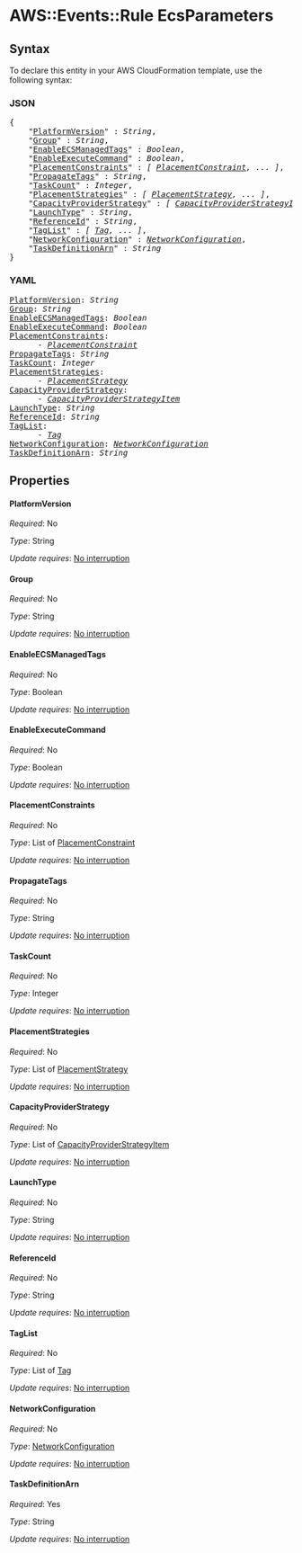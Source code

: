 # AWS::Events::Rule EcsParameters

## Syntax

To declare this entity in your AWS CloudFormation template, use the following syntax:

### JSON

<pre>
{
    "<a href="#platformversion" title="PlatformVersion">PlatformVersion</a>" : <i>String</i>,
    "<a href="#group" title="Group">Group</a>" : <i>String</i>,
    "<a href="#enableecsmanagedtags" title="EnableECSManagedTags">EnableECSManagedTags</a>" : <i>Boolean</i>,
    "<a href="#enableexecutecommand" title="EnableExecuteCommand">EnableExecuteCommand</a>" : <i>Boolean</i>,
    "<a href="#placementconstraints" title="PlacementConstraints">PlacementConstraints</a>" : <i>[ <a href="placementconstraint.md">PlacementConstraint</a>, ... ]</i>,
    "<a href="#propagatetags" title="PropagateTags">PropagateTags</a>" : <i>String</i>,
    "<a href="#taskcount" title="TaskCount">TaskCount</a>" : <i>Integer</i>,
    "<a href="#placementstrategies" title="PlacementStrategies">PlacementStrategies</a>" : <i>[ <a href="placementstrategy.md">PlacementStrategy</a>, ... ]</i>,
    "<a href="#capacityproviderstrategy" title="CapacityProviderStrategy">CapacityProviderStrategy</a>" : <i>[ <a href="capacityproviderstrategyitem.md">CapacityProviderStrategyItem</a>, ... ]</i>,
    "<a href="#launchtype" title="LaunchType">LaunchType</a>" : <i>String</i>,
    "<a href="#referenceid" title="ReferenceId">ReferenceId</a>" : <i>String</i>,
    "<a href="#taglist" title="TagList">TagList</a>" : <i>[ <a href="tag.md">Tag</a>, ... ]</i>,
    "<a href="#networkconfiguration" title="NetworkConfiguration">NetworkConfiguration</a>" : <i><a href="networkconfiguration.md">NetworkConfiguration</a></i>,
    "<a href="#taskdefinitionarn" title="TaskDefinitionArn">TaskDefinitionArn</a>" : <i>String</i>
}
</pre>

### YAML

<pre>
<a href="#platformversion" title="PlatformVersion">PlatformVersion</a>: <i>String</i>
<a href="#group" title="Group">Group</a>: <i>String</i>
<a href="#enableecsmanagedtags" title="EnableECSManagedTags">EnableECSManagedTags</a>: <i>Boolean</i>
<a href="#enableexecutecommand" title="EnableExecuteCommand">EnableExecuteCommand</a>: <i>Boolean</i>
<a href="#placementconstraints" title="PlacementConstraints">PlacementConstraints</a>: <i>
      - <a href="placementconstraint.md">PlacementConstraint</a></i>
<a href="#propagatetags" title="PropagateTags">PropagateTags</a>: <i>String</i>
<a href="#taskcount" title="TaskCount">TaskCount</a>: <i>Integer</i>
<a href="#placementstrategies" title="PlacementStrategies">PlacementStrategies</a>: <i>
      - <a href="placementstrategy.md">PlacementStrategy</a></i>
<a href="#capacityproviderstrategy" title="CapacityProviderStrategy">CapacityProviderStrategy</a>: <i>
      - <a href="capacityproviderstrategyitem.md">CapacityProviderStrategyItem</a></i>
<a href="#launchtype" title="LaunchType">LaunchType</a>: <i>String</i>
<a href="#referenceid" title="ReferenceId">ReferenceId</a>: <i>String</i>
<a href="#taglist" title="TagList">TagList</a>: <i>
      - <a href="tag.md">Tag</a></i>
<a href="#networkconfiguration" title="NetworkConfiguration">NetworkConfiguration</a>: <i><a href="networkconfiguration.md">NetworkConfiguration</a></i>
<a href="#taskdefinitionarn" title="TaskDefinitionArn">TaskDefinitionArn</a>: <i>String</i>
</pre>

## Properties

#### PlatformVersion

_Required_: No

_Type_: String

_Update requires_: [No interruption](https://docs.aws.amazon.com/AWSCloudFormation/latest/UserGuide/using-cfn-updating-stacks-update-behaviors.html#update-no-interrupt)

#### Group

_Required_: No

_Type_: String

_Update requires_: [No interruption](https://docs.aws.amazon.com/AWSCloudFormation/latest/UserGuide/using-cfn-updating-stacks-update-behaviors.html#update-no-interrupt)

#### EnableECSManagedTags

_Required_: No

_Type_: Boolean

_Update requires_: [No interruption](https://docs.aws.amazon.com/AWSCloudFormation/latest/UserGuide/using-cfn-updating-stacks-update-behaviors.html#update-no-interrupt)

#### EnableExecuteCommand

_Required_: No

_Type_: Boolean

_Update requires_: [No interruption](https://docs.aws.amazon.com/AWSCloudFormation/latest/UserGuide/using-cfn-updating-stacks-update-behaviors.html#update-no-interrupt)

#### PlacementConstraints

_Required_: No

_Type_: List of <a href="placementconstraint.md">PlacementConstraint</a>

_Update requires_: [No interruption](https://docs.aws.amazon.com/AWSCloudFormation/latest/UserGuide/using-cfn-updating-stacks-update-behaviors.html#update-no-interrupt)

#### PropagateTags

_Required_: No

_Type_: String

_Update requires_: [No interruption](https://docs.aws.amazon.com/AWSCloudFormation/latest/UserGuide/using-cfn-updating-stacks-update-behaviors.html#update-no-interrupt)

#### TaskCount

_Required_: No

_Type_: Integer

_Update requires_: [No interruption](https://docs.aws.amazon.com/AWSCloudFormation/latest/UserGuide/using-cfn-updating-stacks-update-behaviors.html#update-no-interrupt)

#### PlacementStrategies

_Required_: No

_Type_: List of <a href="placementstrategy.md">PlacementStrategy</a>

_Update requires_: [No interruption](https://docs.aws.amazon.com/AWSCloudFormation/latest/UserGuide/using-cfn-updating-stacks-update-behaviors.html#update-no-interrupt)

#### CapacityProviderStrategy

_Required_: No

_Type_: List of <a href="capacityproviderstrategyitem.md">CapacityProviderStrategyItem</a>

_Update requires_: [No interruption](https://docs.aws.amazon.com/AWSCloudFormation/latest/UserGuide/using-cfn-updating-stacks-update-behaviors.html#update-no-interrupt)

#### LaunchType

_Required_: No

_Type_: String

_Update requires_: [No interruption](https://docs.aws.amazon.com/AWSCloudFormation/latest/UserGuide/using-cfn-updating-stacks-update-behaviors.html#update-no-interrupt)

#### ReferenceId

_Required_: No

_Type_: String

_Update requires_: [No interruption](https://docs.aws.amazon.com/AWSCloudFormation/latest/UserGuide/using-cfn-updating-stacks-update-behaviors.html#update-no-interrupt)

#### TagList

_Required_: No

_Type_: List of <a href="tag.md">Tag</a>

_Update requires_: [No interruption](https://docs.aws.amazon.com/AWSCloudFormation/latest/UserGuide/using-cfn-updating-stacks-update-behaviors.html#update-no-interrupt)

#### NetworkConfiguration

_Required_: No

_Type_: <a href="networkconfiguration.md">NetworkConfiguration</a>

_Update requires_: [No interruption](https://docs.aws.amazon.com/AWSCloudFormation/latest/UserGuide/using-cfn-updating-stacks-update-behaviors.html#update-no-interrupt)

#### TaskDefinitionArn

_Required_: Yes

_Type_: String

_Update requires_: [No interruption](https://docs.aws.amazon.com/AWSCloudFormation/latest/UserGuide/using-cfn-updating-stacks-update-behaviors.html#update-no-interrupt)
